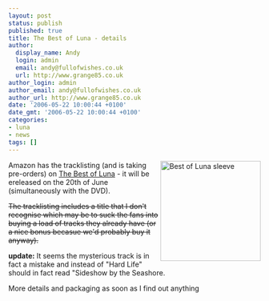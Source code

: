 ```yaml
---
layout: post
status: publish
published: true
title: The Best of Luna - details
author:
  display_name: Andy
  login: admin
  email: andy@fullofwishes.co.uk
  url: http://www.grange85.co.uk
author_login: admin
author_email: andy@fullofwishes.co.uk
author_url: http://www.grange85.co.uk
date: '2006-05-22 10:00:44 +0100'
date_gmt: '2006-05-22 10:00:44 +0100'
categories:
- luna
- news
tags: []
---
```

<p><img src="http://media.fullofwishes.co.uk/02-luna/sleeves/luna_best-of.jpg" alt="Best of Luna sleeve" width="200" height="200" align="right"/>
<p>Amazon has the tracklisting (and is taking pre-orders) on <a href="http://www.amazon.com/exec/obidos/ASIN/B000FDFPO8/aheadfullofwi-20">The Best of Luna</a> - it will be ereleased on the 20th of June (simultaneously with the DVD).</p>
<p><del>The tracklisting includes a title that I don't recognise which may be to suck the fans into buying a load of tracks they already have (or a nice bonus becasue we'd probably buy it anyway).</del></p>
<p><b>update:</b> It seems the mysterious track is in fact a mistake and instead of "Hard Life" should in fact read "Sideshow by the Seashore.</p>
<p>More details and packaging as soon as I find out anything</p>

